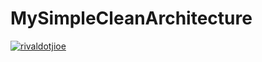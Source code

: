 # MySimpleCleanArchitecture
[![rivaldotjioe](https://circleci.com/gh/rivaldotjioe/MySimpleCleanArchitecture.svg?style=svg)](https://circleci.com/gh/rivaldotjioe/MySimpleCleanArchitecture)

